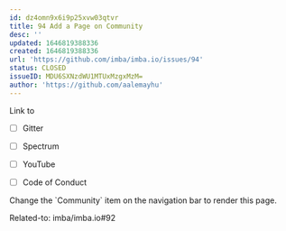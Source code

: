 ```yaml
---
id: dz4omn9x6i9p25xvw03qtvr
title: 94 Add a Page on Community
desc: ''
updated: 1646819388336
created: 1646819388336
url: 'https://github.com/imba/imba.io/issues/94'
status: CLOSED
issueID: MDU6SXNzdWU1MTUxMzgxMzM=
author: 'https://github.com/aalemayhu'
---
```

Link to

- [ ] Gitter
- [ ] Spectrum
- [ ] YouTube
- [ ] Code of Conduct



Change the \`Community\` item on the navigation bar to render this page.



Related-to: imba/imba.io#92
<!--!https://gitspeak.com/-/nip3hlL2b5438-->
